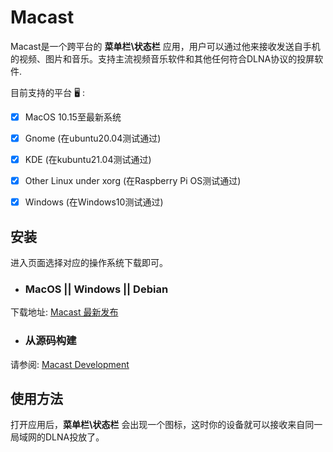 # Macast

Macast是一个跨平台的 **菜单栏\状态栏** 应用，用户可以通过他来接收发送自手机的视频、图片和音乐。支持主流视频音乐软件和其他任何符合DLNA协议的投屏软件.

目前支持的平台 🖥 :

- [x] MacOS 10.15至最新系统
- [x] Gnome (在ubuntu20.04测试通过)
- [x] KDE (在kubuntu21.04测试通过)
- [x] Other Linux under xorg (在Raspberry Pi OS测试通过)
- [x] Windows (在Windows10测试通过)


## 安装

进入页面选择对应的操作系统下载即可。

- ### MacOS || Windows || Debian

下载地址:  [Macast 最新发布](https://github.com/xfangfang/Macast/releases/latest)

- ### 从源码构建

请参阅: [Macast Development](https://github.com/xfangfang/Macast/blob/main/docs/Development.md)


## 使用方法

打开应用后，**菜单栏\状态栏** 会出现一个图标，这时你的设备就可以接收来自同一局域网的DLNA投放了。

